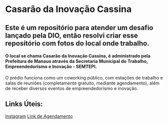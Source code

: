 # Casarão da Inovação Cassina
## Este é um repositório para atender um desafio lançado pela DIO, então resolvi criar esse repositório com fotos do local onde trabalho.
#### O local se chama Casarão da Inovação Cassina, é administrado pela Prefeitura de Manaus através da Secretaria Municipal do Trabalho, Empreendedorismo e Inovação - SEMTEPI.
O prédio funciona como um coworking público, com estações de trabalho e salas de reuniões (completamente gratuito, mediante agendamento), além de receber diversos eventos de empreendedorismo e inovação.

## Links Úteis:
[Instagram](https://www.instagram.com/casaraodainovacaocassina/)
[Link de Agendamento](http://bit.ly/agendamentocassina)
